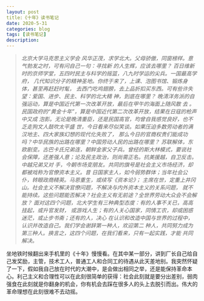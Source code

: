 ```yaml
---
layout: post
title:《十年》读书笔记
date: 2020-5-31
categories: blog
tags: [读书笔记]
description: 
---
```


>*北京大学马克思主义学会
风华正茂，求学北大。父母骄傲，同窗榜样。意气勃发之时，可有问自己一句：寻找新
的人生辉，应该去哪里？
百日维新时的京师学堂，五四时民主与科学的摇篮，八九时学运的尖兵。一国最高学府，
几代知识分子的精神圣地。你终于来了，上课、泡图书馆、锻炼身体，甚至再赶赶时髦，
去西门吃鸡翅膀，去上品折扣买东西。可有些许失望：爱国、进步、民主、科学的北大精
神，到底在哪里？
晚清洋务派的自强运动，算是中国近代第一次改革开放，最后在甲午的海面上随风散
去 。民国政府的“黄金十年”，算是中国近代第二次改革开放，结果在日寇的枪声中又成
泡影。无论是晚清重臣，还是民国高官，均曾自我感觉良好，也不乏走狗文人鼓吹太平盛
世，今日看来尽似笑谈。如果压迫多数劳动者的满汉地主、四大家族幻想的现代化失败了，
那么今日的官商权贵们能成功吗？中华民族的出路在哪里？中国劳动人民的出路在哪里？
苏联解体，东欧剧变。古巴卡氏兄弟连，朝鲜金家父子兵。曾经的斯大林模式，要说社
会保障，还差强人意；论及民主政治，则尚需正名。抗美援越，自卫反击。中越兄弟又对
手，今朝市场变朋友。共同的旗号是社会主义市场经济，却都被戏称为官僚资本主义。昔
日国家主人，如今弱势群体；当年社会公仆，转眼政商精英。马恩重生，或续写《资本论》；
主席在世，定重上井冈山。社会主义不解决官僚问题，不解决与内外资本主义的关系问题，
就不能持续。这些问题能否解决？社会主义有无前途？全世界劳动大众会不会解放？
面对这四个问题，北大学生有三种典型态度：有的人事不关已，高高挂起，或升官发财，
或游戏人生；有的人关心国家，同情工农，却或困惑迷茫，或止步书斋；还有的人，决心
在认识和改造中国与世界的过程中，认识并改造自己。我们学会谢辞第一种人，欢迎第二
种人，共同努力成为第三种人。换言之，这四个问题，在我们看来，只有一起实践，才能
共同解决。*

坐地铁时候翻出来手机里的《十年》慢慢看。在其中某一部分，讲到厂长自己给自己发奖励，主管，技术工人，普通工人和合同工的待遇从此天差地别。我突然怀疑了一下，假如我自己放在时代的大潮中，是会做出相同之举，还是能保持革命本心。利己主义和合理性可以在此刻很简单的获得：社会此刻就是要分出差别，弱肉强食在此刻就是你翻身的机会，你有机会去踩在很多人的头上去脱引而出。伟大的革命理想在此刻很难不去动摇。












